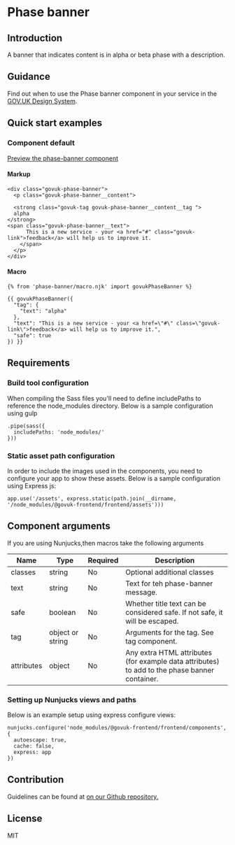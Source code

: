 # Phase banner

## Introduction

A banner that indicates content is in alpha or beta phase with a description.

## Guidance

Find out when to use the Phase banner component in your service in the [GOV.UK Design System](https://govuk-design-system-production.cloudapps.digital/components/phase-banner).

## Quick start examples

### Component default

[Preview the phase-banner component](http://govuk-frontend-review.herokuapp.com/components/phase-banner/preview)

#### Markup

    <div class="govuk-phase-banner">
      <p class="govuk-phase-banner__content">

      <strong class="govuk-tag govuk-phase-banner__content__tag ">
      alpha
    </strong>
    <span class="govuk-phase-banner__text">
          This is a new service - your <a href="#" class="govuk-link">feedback</a> will help us to improve it.
        </span>
      </p>
    </div>

#### Macro

    {% from 'phase-banner/macro.njk' import govukPhaseBanner %}

    {{ govukPhaseBanner({
      "tag": {
        "text": "alpha"
      },
      "text": "This is a new service - your <a href=\"#\" class=\"govuk-link\">feedback</a> will help us to improve it.",
      "safe": true
    }) }}

## Requirements

### Build tool configuration

When compiling the Sass files you'll need to define includePaths to reference the node_modules directory. Below is a sample configuration using gulp

    .pipe(sass({
      includePaths: 'node_modules/'
    }))

### Static asset path configuration

In order to include the images used in the components, you need to configure your app to show these assets. Below is a sample configuration using Express js:

    app.use('/assets', express.static(path.join(__dirname, '/node_modules/@govuk-frontend/frontend/assets')))

## Component arguments

If you are using Nunjucks,then macros take the following arguments

<table class="govuk-table">

<thead class="govuk-table__head">

<tr class="govuk-table__row">

<th class="govuk-table__header" scope="col">Name</th>

<th class="govuk-table__header" scope="col">Type</th>

<th class="govuk-table__header" scope="col">Required</th>

<th class="govuk-table__header" scope="col">Description</th>

</tr>

</thead>

<tbody class="govuk-table__body">

<tr class="govuk-table__row">

<td class="govuk-table__cell">classes</td>

<td class="govuk-table__cell ">string</td>

<td class="govuk-table__cell ">No</td>

<td class="govuk-table__cell ">Optional additional classes</td>

</tr>

<tr class="govuk-table__row">

<td class="govuk-table__cell">text</td>

<td class="govuk-table__cell ">string</td>

<td class="govuk-table__cell ">No</td>

<td class="govuk-table__cell ">Text for teh phase-banner message.</td>

</tr>

<tr class="govuk-table__row">

<td class="govuk-table__cell">safe</td>

<td class="govuk-table__cell ">boolean</td>

<td class="govuk-table__cell ">No</td>

<td class="govuk-table__cell ">Whether title text can be considered safe. If not safe, it will be escaped.</td>

</tr>

<tr class="govuk-table__row">

<td class="govuk-table__cell">tag</td>

<td class="govuk-table__cell ">object or string</td>

<td class="govuk-table__cell ">No</td>

<td class="govuk-table__cell ">Arguments for the tag. See tag component.</td>

</tr>

<tr class="govuk-table__row">

<td class="govuk-table__cell">attributes</td>

<td class="govuk-table__cell ">object</td>

<td class="govuk-table__cell ">No</td>

<td class="govuk-table__cell ">Any extra HTML attributes (for example data attributes) to add to the phase banner container.</td>

</tr>

</tbody>

</table>

### Setting up Nunjucks views and paths

Below is an example setup using express configure views:

    nunjucks.configure('node_modules/@govuk-frontend/frontend/components', {
      autoescape: true,
      cache: false,
      express: app
    })

## Contribution

Guidelines can be found at [on our Github repository.](https://github.com/alphagov/govuk-frontend/blob/master/CONTRIBUTING.md "link to contributing guidelines on our github repository")

## License

MIT